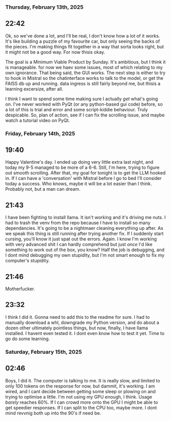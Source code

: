 ### Thursday, February 13th, 2025
## 22:42
Ok, so we've done a lot, and I'll be real, I don't know how a lot of it works. It's like building a puzzle of my favourite car, but only seeing the backs of the pieces. I'm making things fit together in a way that sorta looks right, but it might not be a good way. For now thisis okay.

The goal is a Minimum Viable Product by Sunday. It's ambitious, but I think it is manageable. for now we haev some issues, most of which relating to my own ignorance. That being said, the GUI works. The next step is either to try to hook in Mistral so the chatinterface works to talk to the model, or get the FAISS db up and running. data ingress is still fairly beyond me, but thisis a learning excersize, after all.

I think I want to spend some time making sure I actually *get* what's going on. I've never worked with PyQt (or any python-based gui code) before, so a lot of this is trial and error and some script-kiddie behaviour. Truly despicable. So, plan of action, see if I can fix the scrolling issue, and maybe watch a tutorial video on PyQt.


### Friday, February 14th, 2025
## 19:40
Happy Valentine's day. I ended up doing very little extra last night, and today my 9-5 managed to be more of a 6-6. Still, I'm here, trying to figure out smooth scrolling. After that, my goal for tonight is to get the LLM hooked in. If I can have a 'conversation' with  Mistral before I go to bed I'll consider today a success. Who knows, maybe it will be a lot easier than I think. Probably not, but a man can dream.

## 21:43
I have been fighting to install llama. It isn't working and it's driving me nuts. I had to trash the venv from the repo because I have to install so many dependancies. It's going to be a nightmaer cleaning everything up after. As we speak this thing is still running after trying another fix. If I suddenly start cursing, you'll know it just spat out the errors. Again. I know I'm working with very advanced shit I can hardly comprehend but just _once_ I'd like something to work out of the box, you know? Half the job is debugging, and I dont mind debugging my own stupidity, but I'm not smart enough to fix my computer's stupidity.

## 21:46
Motherfucker.

## 23:32
I think I did it. Gonna need to add this to the readme for sure. I had to manually download a whl, downgrade my Python version, and do about a dozen other ultimately pointless things, but now, finally, I have llama installed. I havent even tested it. I dont even know how to test it yet. Time to go do some learning.

### Saturday, February 15th, 2025
## 02:46
Boys, I did it. The computer is talking to me. It is really slow, and limited to only 100 tokens on the response for now, but dammit, it's working. I am wired, and I cant decide between getting some sleep or plowing on and trying to optimise a little. I'm not using my GPU enough, I think. Usage _barely_ reaches 60%. If I can crowd more onto the GPU I might be able to get speedier responses. If I can split to the CPU too, maybe more. I dont mind revvnig both up into the 90's if need be.